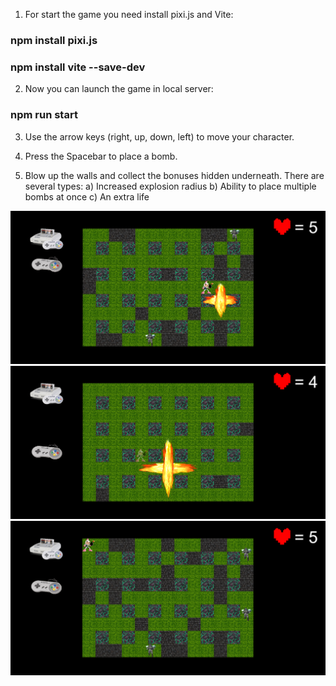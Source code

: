 1) For start the game you need install pixi.js and Vite:
### npm install pixi.js 
### npm install vite --save-dev

2) Now you can launch the game in local server:
### npm run start

3) Use the arrow keys (right, up, down, left) to move your character.

4) Press the Spacebar to place a bomb.

5) Blow up the walls and collect the bonuses hidden underneath. There are several types:
a) Increased explosion radius
b) Ability to place multiple bombs at once
c) An extra life

<img src="public/assets/screenshots/screen1.png" alt="screen 1">
<img src="public/assets/screenshots/screen2.png" alt="screen 2">
<img src="public/assets/screenshots/screen3.png" alt="screen 3">
